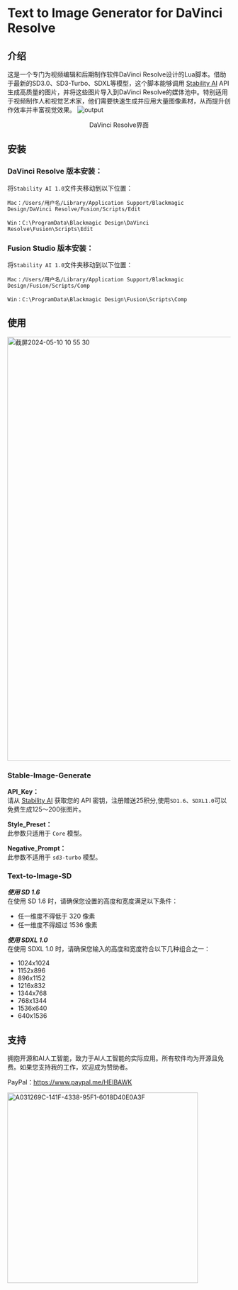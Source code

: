 # Text to Image Generator for DaVinci Resolve

## 介绍
这是一个专门为视频编辑和后期制作软件DaVinci Resolve设计的Lua脚本。借助于最新的SD3.0、SD3-Turbo、SDXL等模型，这个脚本能够调用 [Stability AI](https://stability.ai/) API生成高质量的图片，并将这些图片导入到DaVinci Resolve的媒体池中。特别适用于视频制作人和视觉艺术家，他们需要快速生成并应用大量图像素材，从而提升创作效率并丰富视觉效果。
![output](https://github.com/2445868686/Davinci-Resolve-SD-Text-to-Image/assets/50979290/0c7dd17a-032e-4681-82a3-352a8a6732c2)
<div align="center">
   DaVinci Resolve界面
</div>


## 安装
### DaVinci Resolve 版本安装：

将`Stability AI 1.0`文件夹移动到以下位置：

  `Mac：/Users/用户名/Library/Application Support/Blackmagic Design/DaVinci Resolve/Fusion/Scripts/Edit`
  
  `Win：C:\ProgramData\Blackmagic Design\DaVinci Resolve\Fusion\Scripts\Edit`

###  Fusion Studio 版本安装：
将`Stability AI 1.0`文件夹移动到以下位置：

  `Mac：/Users/用户名/Library/Application Support/Blackmagic Design/Fusion/Scripts/Comp`
  
  `Win：C:\ProgramData\Blackmagic Design\Fusion\Scripts\Comp`
## 使用
<img width="957" alt="截屏2024-05-10 10 55 30" src="https://github.com/2445868686/Davinci-Resolve-SD-Text-to-Image/assets/50979290/594d8780-f315-4f56-952e-58671561059a">




### Stable-Image-Generate
**API_Key：** <br>
请从  [Stability AI](https://stability.ai/)  获取您的 API 密钥，注册赠送25积分,使用`SD1.6`、`SDXL1.0`可以免费生成125～200张图片。 <br>

**Style_Preset：** <br>
此参数只适用于 `Core` 模型。 <br>

**Negative_Prompt：** <br>
此参数不适用于 `sd3-turbo` 模型。 <br>


### Text-to-Image-SD

***使用 SD 1.6***<br>
在使用 SD 1.6 时，请确保您设置的高度和宽度满足以下条件：

- 任一维度不得低于 320 像素
- 任一维度不得超过 1536 像素

***使用 SDXL 1.0***<br>
在使用 SDXL 1.0 时，请确保您输入的高度和宽度符合以下几种组合之一：
- 1024x1024
- 1152x896
- 896x1152
- 1216x832
- 1344x768
- 768x1344
- 1536x640
- 640x1536



## 支持
拥抱开源和AI人工智能，致力于AI人工智能的实际应用。所有软件均为开源且免费。如果您支持我的工作，欢迎成为赞助者。

PayPal：https://www.paypal.me/HEIBAWK

<img width="430" alt="A031269C-141F-4338-95F1-6018D40E0A3F" src="https://github.com/2445868686/Davinci-Resolve-SD-Text-to-Image/assets/50979290/a17d3ade-7486-4b3f-9b19-1d2d0c4b6945">
